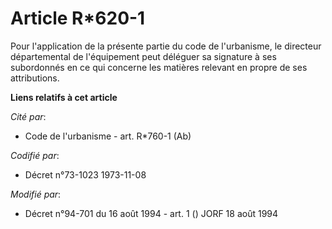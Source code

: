 # Article R*620-1

Pour l'application de la présente partie du code de l'urbanisme, le directeur départemental de l'équipement peut déléguer sa
signature à ses subordonnés en ce qui concerne les matières relevant en propre de ses attributions.

**Liens relatifs à cet article**

_Cité par_:

  - Code de l'urbanisme - art. R*760-1 (Ab)

_Codifié par_:

  - Décret n°73-1023 1973-11-08

_Modifié par_:

  - Décret n°94-701 du 16 août 1994 - art. 1 () JORF 18 août 1994
